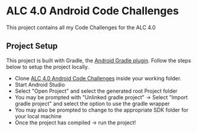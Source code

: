 # ALC 4.0 Android Code Challenges

This project contains all my Code Challenges for the ALC 4.0

## Project Setup

This project is built with Gradle, the [Android Gradle plugin](http://tools.android.com/tech-docs/new-build-system/user-guide). Follow the steps below to setup the project locally.

* Clone [ALC 4.0 Android Code Challenges](https://github.com/TheDancerCodes/alc4-android-code-challenges) inside your working folder.
* Start Android Studio
* Select "Open Project" and select the generated root Project folder
* You may be prompted with "Unlinked gradle project" -> Select "Import gradle project" and select
the option to use the gradle wrapper
* You may also be prompted to change to the appropriate SDK folder for your local machine
* Once the project has compiled -> run the project! 